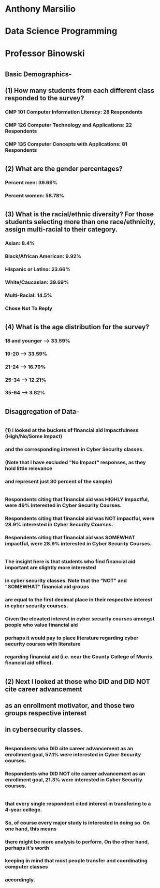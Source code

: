 # Anthony Marsilio
# Data Science Programming
# Professor Binowski

#
#

## Basic Demographics-
## (1) How many students from each different class responded to the survey?
### CMP 101 Computer Information Literacy: 28 Respondents
### CMP 126 Computer Technology and Applications: 22 Respondents
### CMP 135 Computer Concepts with Applications: 81 Respondents

#

## (2) What are the gender percentages?
### Percent men: 39.69%
### Percent women: 58.78%

#

## (3) What is the racial/ethnic diversity? For those students selecting more than one race/ethnicity, assign multi-racial to their category.
### Asian:	8.4%
### Black/African American: 9.92%
### Hispanic or Latino: 23.66%
### White/Caucasian: 39.69%
### Multi-Racial: 14.5%
### Chose Not To Reply

#

## (4) What is the age distribution for the survey?
### 18 and younger --> 33.59%
### 19-20	--> 33.59%
### 21-24	--> 16.79%
### 25-34	--> 12.21%
### 35-64	--> 3.82%

#

## Disaggregation of Data-

#
#
#
#

###  (1) I looked at the buckets of financial aid impactfulness (High/No/Some Impact)
###      and the corresponding interest in Cyber Security classes.
###      (Note that I have excluded "No Impact" responses, as they hold little relevance
###       and represent just 30 percent of the sample)


#
#
#


### Respondents citing that financial aid was HIGHLY impactful, were 49% interested in Cyber Security Courses.
### Respondents citing that financial aid was NOT impactful, were 28.9% interested in Cyber Security Courses.
### Respondents citing that financial aid was SOMEWHAT impactful, were 28.9% interested in Cyber Security Courses.

#
#
#

###   The insight here is that students who find financial aid important are slightly more interested
###   in cyber security classes. Note that the "NOT" and "SOMEWHAT" financial aid groups     
###   are equal to the first decimal place in their respective interest in cyber security courses.  
###   Given the elevated interest in cyber security courses amongst people who value financial aid
###   perhaps it would pay to place literature regarding cyber security courses with literature
###   regarding financial aid (i.e. near the County College of Morris financial aid office).


#
#
#
#
#


## (2) Next I looked at those who DID and DID NOT cite career advancement
##     as an enrollment motivator, and those two groups respective interest
##     in cybersecurity classes.

#
#
#

### Respondents who DID cite career advancement as an enrollment goal, 57.1% were interested in Cyber Security courses.
### Respondents who DID NOT cite career advancement as an enrollment goal, 21.3% were interested in Cyber Security courses.

#
#
#

### 
### that every single respondent cited interest in transfering to a 4-year college.    
### So, of course every major study is interested in doing so. On one hand, this means 
### there might be more analysis to perform. On the other hand, perhaps it's worth     
### keeping in mind that most people transfer and coordinating computer classes       
### accordingly.


